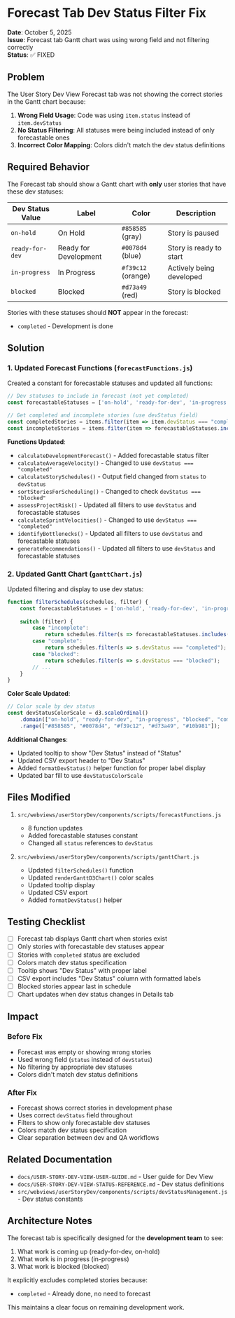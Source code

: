 # Forecast Tab Dev Status Filter Fix

**Date**: October 5, 2025  
**Issue**: Forecast tab Gantt chart was using wrong field and not filtering correctly  
**Status**: ✅ FIXED

## Problem

The User Story Dev View Forecast tab was not showing the correct stories in the Gantt chart because:

1. **Wrong Field Usage**: Code was using `item.status` instead of `item.devStatus`
2. **No Status Filtering**: All statuses were being included instead of only forecastable ones
3. **Incorrect Color Mapping**: Colors didn't match the dev status definitions

## Required Behavior

The Forecast tab should show a Gantt chart with **only** user stories that have these dev statuses:

| Dev Status Value | Label | Color | Description |
|-----------------|-------|-------|-------------|
| `on-hold` | On Hold | `#858585` (gray) | Story is paused |
| `ready-for-dev` | Ready for Development | `#0078d4` (blue) | Story is ready to start |
| `in-progress` | In Progress | `#f39c12` (orange) | Actively being developed |
| `blocked` | Blocked | `#d73a49` (red) | Story is blocked |

Stories with these statuses should **NOT** appear in the forecast:
- `completed` - Development is done

## Solution

### 1. Updated Forecast Functions (`forecastFunctions.js`)

Created a constant for forecastable statuses and updated all functions:

```javascript
// Dev statuses to include in forecast (not yet completed)
const forecastableStatuses = ['on-hold', 'ready-for-dev', 'in-progress', 'blocked'];

// Get completed and incomplete stories (use devStatus field)
const completedStories = items.filter(item => item.devStatus === "completed");
const incompleteStories = items.filter(item => forecastableStatuses.includes(item.devStatus));
```

**Functions Updated**:
- `calculateDevelopmentForecast()` - Added forecastable status filter
- `calculateAverageVelocity()` - Changed to use `devStatus === "completed"`
- `calculateStorySchedules()` - Output field changed from `status` to `devStatus`
- `sortStoriesForScheduling()` - Changed to check `devStatus === "blocked"`
- `assessProjectRisk()` - Updated all filters to use `devStatus` and forecastable statuses
- `calculateSprintVelocities()` - Changed to use `devStatus === "completed"`
- `identifyBottlenecks()` - Updated all filters to use `devStatus` and forecastable statuses
- `generateRecommendations()` - Updated all filters to use `devStatus` and forecastable statuses

### 2. Updated Gantt Chart (`ganttChart.js`)

Updated filtering and display to use dev status:

```javascript
function filterSchedules(schedules, filter) {
    const forecastableStatuses = ['on-hold', 'ready-for-dev', 'in-progress', 'blocked'];
    
    switch (filter) {
        case "incomplete":
            return schedules.filter(s => forecastableStatuses.includes(s.devStatus));
        case "complete":
            return schedules.filter(s => s.devStatus === "completed");
        case "blocked":
            return schedules.filter(s => s.devStatus === "blocked");
        // ...
    }
}
```

**Color Scale Updated**:

```javascript
// Color scale by dev status
const devStatusColorScale = d3.scaleOrdinal()
    .domain(["on-hold", "ready-for-dev", "in-progress", "blocked", "completed"])
    .range(["#858585", "#0078d4", "#f39c12", "#d73a49", "#10b981"]);
```

**Additional Changes**:
- Updated tooltip to show "Dev Status" instead of "Status"
- Updated CSV export header to "Dev Status"
- Added `formatDevStatus()` helper function for proper label display
- Updated bar fill to use `devStatusColorScale`

## Files Modified

1. `src/webviews/userStoryDev/components/scripts/forecastFunctions.js`
   - 8 function updates
   - Added forecastable statuses constant
   - Changed all `status` references to `devStatus`

2. `src/webviews/userStoryDev/components/scripts/ganttChart.js`
   - Updated `filterSchedules()` function
   - Updated `renderGanttD3Chart()` color scales
   - Updated tooltip display
   - Updated CSV export
   - Added `formatDevStatus()` helper

## Testing Checklist

- [ ] Forecast tab displays Gantt chart when stories exist
- [ ] Only stories with forecastable dev statuses appear
- [ ] Stories with `completed` status are excluded
- [ ] Colors match dev status specification
- [ ] Tooltip shows "Dev Status" with proper label
- [ ] CSV export includes "Dev Status" column with formatted labels
- [ ] Blocked stories appear last in schedule
- [ ] Chart updates when dev status changes in Details tab

## Impact

### Before Fix
- Forecast was empty or showing wrong stories
- Used wrong field (`status` instead of `devStatus`)
- No filtering by appropriate dev statuses
- Colors didn't match dev status definitions

### After Fix
- Forecast shows correct stories in development phase
- Uses correct `devStatus` field throughout
- Filters to show only forecastable dev statuses
- Colors match dev status specification
- Clear separation between dev and QA workflows

## Related Documentation

- `docs/USER-STORY-DEV-VIEW-USER-GUIDE.md` - User guide for Dev View
- `docs/USER-STORY-DEV-VIEW-STATUS-REFERENCE.md` - Dev status definitions
- `src/webviews/userStoryDev/components/scripts/devStatusManagement.js` - Dev status constants

## Architecture Notes

The forecast tab is specifically designed for the **development team** to see:
1. What work is coming up (ready-for-dev, on-hold)
2. What work is in progress (in-progress)
3. What work is blocked (blocked)

It explicitly excludes completed stories because:
- `completed` - Already done, no need to forecast

This maintains a clear focus on remaining development work.
